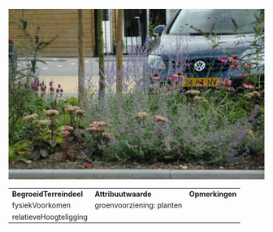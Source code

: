 ![](media/e25bbfd085aebd7fc6d7c450f4776ce36e799e53.jpg)

|                         |                           |                 |
|-------------------------|---------------------------|-----------------|
| **BegroeidTerreindeel** | **Attribuutwaarde**       | **Opmerkingen** |
| fysiekVoorkomen         | groenvoorziening: planten |                 |
| relatieveHoogteligging  |                           |                 |
